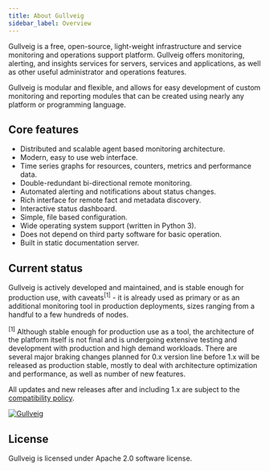 ```yaml
---
title: About Gullveig
sidebar_label: Overview
---
```


Gullveig is a free, open-source, light-weight infrastructure and service monitoring and operations support platform.
Gullveig offers monitoring, alerting, and insights services for servers, services and applications, as well
as other useful administrator and operations features.

Gullveig is modular and flexible, and allows for easy development of custom monitoring and reporting modules 
that can be created using nearly any platform or programming language.

## Core features

- Distributed and scalable agent based monitoring architecture.
- Modern, easy to use web interface.
- Time series graphs for resources, counters, metrics and performance data.
- Double-redundant bi-directional remote monitoring.
- Automated alerting and notifications about status changes.
- Rich interface for remote fact and metadata discovery.
- Interactive status dashboard.
- Simple, file based configuration.
- Wide operating system support (written in Python 3).
- Does not depend on third party software for basic operation.
- Built in static documentation server.

## Current status

Gullveig is actively developed and maintained, and is stable enough for production use, with caveats<sup>[1]</sup> - it is already used as primary
or as an additional monitoring tool in production deployments, sizes ranging from a handful to a few hundreds of nodes.

<sup>[1]</sup> Although stable enough for production use as a tool, the architecture of the platform itself is not final and is undergoing
extensive testing and development with production and high demand workloads. There are several major braking changes planned for 0.x version
line before 1.x will be released as production stable, mostly to deal with architecture optimization and performance, as well as number of 
new features.

All updates and new releases after and including 1.x are subject to the [compatibility policy](./setup/upgrading.md#compatibility).

[![Gullveig](/img/gullveig.png)](./webui.md)

## License

Gullveig is licensed under Apache 2.0 software license.

